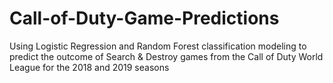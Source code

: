# Call-of-Duty-Game-Predictions
Using Logistic Regression and Random Forest classification modeling to predict the outcome of Search &amp; Destroy games from the Call of Duty World League for the 2018 and 2019 seasons
